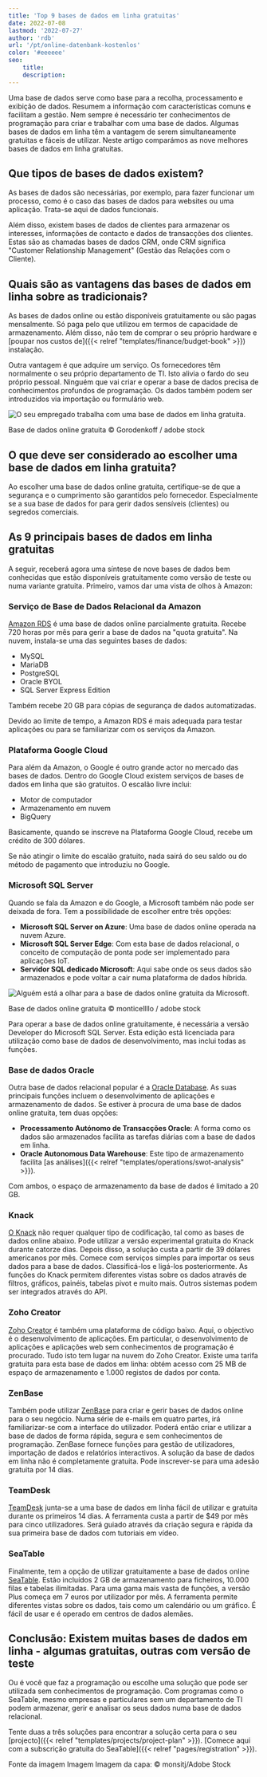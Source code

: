 ```yaml
---
title: 'Top 9 bases de dados em linha gratuitas'
date: 2022-07-08
lastmod: '2022-07-27'
author: 'rdb'
url: '/pt/online-datenbank-kostenlos'
color: '#eeeeee'
seo:
    title:
    description:
---
```


Uma base de dados serve como base para a recolha, processamento e exibição de dados. Resumem a informação com características comuns e facilitam a gestão. Nem sempre é necessário ter conhecimentos de programação para criar e trabalhar com uma base de dados. Algumas bases de dados em linha têm a vantagem de serem simultaneamente gratuitas e fáceis de utilizar. Neste artigo comparámos as nove melhores bases de dados em linha gratuitas.

## Que tipos de bases de dados existem?

As bases de dados são necessárias, por exemplo, para fazer funcionar um processo, como é o caso das bases de dados para websites ou uma aplicação. Trata-se aqui de dados funcionais.

Além disso, existem bases de dados de clientes para armazenar os interesses, informações de contacto e dados de transacções dos clientes. Estas são as chamadas bases de dados CRM, onde CRM significa "Customer Relationship Management" (Gestão das Relações com o Cliente).

## Quais são as vantagens das bases de dados em linha sobre as tradicionais?

As bases de dados online ou estão disponíveis gratuitamente ou são pagas mensalmente. Só paga pelo que utilizou em termos de capacidade de armazenamento. Além disso, não tem de comprar o seu próprio hardware e [poupar nos custos de]({{< relref "templates/finance/budget-book" >}}) instalação.

Outra vantagem é que adquire um serviço. Os fornecedores têm normalmente o seu próprio departamento de TI. Isto alivia o fardo do seu próprio pessoal. Ninguém que vai criar e operar a base de dados precisa de conhecimentos profundos de programação. Os dados também podem ser introduzidos via importação ou formulário web.

![O seu empregado trabalha com uma base de dados em linha gratuita.](Online-Datenbank-kostenlos_AdobeStock_163119186_bearbeitet-711x474.jpg)

Base de dados online gratuita © Gorodenkoff / adobe stock

## O que deve ser considerado ao escolher uma base de dados em linha gratuita?

Ao escolher uma base de dados online gratuita, certifique-se de que a segurança e o cumprimento são garantidos pelo fornecedor. Especialmente se a sua base de dados for para gerir dados sensíveis (clientes) ou segredos comerciais.

## As 9 principais bases de dados em linha gratuitas

A seguir, receberá agora uma síntese de nove bases de dados bem conhecidas que estão disponíveis gratuitamente como versão de teste ou numa variante gratuita. Primeiro, vamos dar uma vista de olhos à Amazon:

### Serviço de Base de Dados Relacional da Amazon

[Amazon RDS](https://aws.amazon.com/de/rds/) é uma base de dados online parcialmente gratuita. Recebe 720 horas por mês para gerir a base de dados na "quota gratuita". Na nuvem, instala-se uma das seguintes bases de dados:

- MySQL
- MariaDB
- PostgreSQL
- Oracle BYOL
- SQL Server Express Edition

Também recebe 20 GB para cópias de segurança de dados automatizadas.

Devido ao limite de tempo, a Amazon RDS é mais adequada para testar aplicações ou para se familiarizar com os serviços da Amazon.

### Plataforma Google Cloud

Para além da Amazon, o Google é outro grande actor no mercado das bases de dados. Dentro do Google Cloud existem serviços de bases de dados em linha que são gratuitos. O escalão livre inclui:

- Motor de computador
- Armazenamento em nuvem
- BigQuery

Basicamente, quando se inscreve na Plataforma Google Cloud, recebe um crédito de 300 dólares.

Se não atingir o limite do escalão gratuito, nada sairá do seu saldo ou do método de pagamento que introduziu no Google.

### Microsoft SQL Server

Quando se fala da Amazon e do Google, a Microsoft também não pode ser deixada de fora. Tem a possibilidade de escolher entre três opções:

- **Microsoft SQL Server on Azure**: Uma base de dados online operada na nuvem Azure.
- **Microsoft SQL Server Edge**: Com esta base de dados relacional, o conceito de computação de ponta pode ser implementado para aplicações IoT.
- **Servidor SQL dedicado Microsoft**: Aqui sabe onde os seus dados são armazenados e pode voltar a cair numa plataforma de dados híbrida.

![Alguém está a olhar para a base de dados online gratuita da Microsoft.](Online-Datenbank-kostenlos_AdobeStock_418493344_bearbeitet-711x474.jpg)

Base de dados online gratuita © monticellllo / adobe stock

Para operar a base de dados online gratuitamente, é necessária a versão Developer do Microsoft SQL Server. Esta edição está licenciada para utilização como base de dados de desenvolvimento, mas inclui todas as funções.

### Base de dados Oracle

Outra base de dados relacional popular é a [Oracle Database](https://www.oracle.com/de/database/). As suas principais funções incluem o desenvolvimento de aplicações e armazenamento de dados. Se estiver à procura de uma base de dados online gratuita, tem duas opções:

- **Processamento Autónomo de Transacções Oracle**: A forma como os dados são armazenados facilita as tarefas diárias com a base de dados em linha.
- **Oracle Autonomous Data Warehouse**: Este tipo de armazenamento facilita [as análises]({{< relref "templates/operations/swot-analysis" >}}).

Com ambos, o espaço de armazenamento da base de dados é limitado a 20 GB.

### Knack

[O Knack](https://www.knack.com/) não requer qualquer tipo de codificação, tal como as bases de dados online abaixo. Pode utilizar a versão experimental gratuita do Knack durante catorze dias. Depois disso, a solução custa a partir de 39 dólares americanos por mês. Comece com serviços simples para importar os seus dados para a base de dados. Classificá-los e ligá-los posteriormente. As funções do Knack permitem diferentes vistas sobre os dados através de filtros, gráficos, painéis, tabelas pivot e muito mais. Outros sistemas podem ser integrados através do API.

### Zoho Creator

[Zoho Creator](https://www.zoho.com/de/creator/) é também uma plataforma de código baixo. Aqui, o objectivo é o desenvolvimento de aplicações. Em particular, o desenvolvimento de aplicações e aplicações web sem conhecimentos de programação é procurado. Tudo isto tem lugar na nuvem do Zoho Creator. Existe uma tarifa gratuita para esta base de dados em linha: obtém acesso com 25 MB de espaço de armazenamento e 1.000 registos de dados por conta.

### ZenBase

Também pode utilizar [ZenBase](https://getzenbase.com/) para criar e gerir bases de dados online para o seu negócio. Numa série de e-mails em quatro partes, irá familiarizar-se com a interface do utilizador. Poderá então criar e utilizar a base de dados de forma rápida, segura e sem conhecimentos de programação. ZenBase fornece funções para gestão de utilizadores, importação de dados e relatórios interactivos. A solução da base de dados em linha não é completamente gratuita. Pode inscrever-se para uma adesão gratuita por 14 dias.

### TeamDesk

[TeamDesk](https://www.teamdesk.net/) junta-se a uma base de dados em linha fácil de utilizar e gratuita durante os primeiros 14 dias. A ferramenta custa a partir de $49 por mês para cinco utilizadores. Será guiado através da criação segura e rápida da sua primeira base de dados com tutoriais em vídeo.

### SeaTable

Finalmente, tem a opção de utilizar gratuitamente a base de dados online [SeaTable](https://seatable.io/pt/). Estão incluídos 2 GB de armazenamento para ficheiros, 10.000 filas e tabelas ilimitadas. Para uma gama mais vasta de funções, a versão Plus começa em 7 euros por utilizador por mês. A ferramenta permite diferentes vistas sobre os dados, tais como um calendário ou um gráfico. É fácil de usar e é operado em centros de dados alemães.

## Conclusão: Existem muitas bases de dados em linha - algumas gratuitas, outras com versão de teste

Ou é você que faz a programação ou escolhe uma solução que pode ser utilizada sem conhecimentos de programação. Com programas como o SeaTable, mesmo empresas e particulares sem um departamento de TI podem armazenar, gerir e analisar os seus dados numa base de dados relacional.

Tente duas a três soluções para encontrar a solução certa para o seu [projecto]({{< relref "templates/projects/project-plan" >}}). [Comece aqui com a subscrição gratuita do SeaTable]({{< relref "pages/registration" >}}).

Fonte da imagem Imagem Imagem da capa: © monsitj/Adobe Stock
